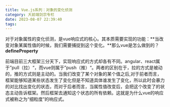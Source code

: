 ```yaml
---
title: Vue.js系列：对象的变化侦测
category: 大前端剑宗专栏
date: 2023-08-07 22:39:40
tags:
---
```

对于对象属性的变化侦测，是vue响应式的核心。其本质需要实现的功能：**当改变对象某属性值的时候，我们需要捕捉到这个变化。**那么vue是怎么做到的？**defineProperty**

前端目前三大框架三分天下，实现响应式的方式却各有不同。angular、react属于”pull（拉）“，而vue则属于”push（推）“。两者的区别在于，拉的方式是被动的，推的方式则是主动的。当我们改变了某个对象的某个值之后,对于前者而言，框架能够知道某些状态发生了变化但是不知道具体谁发生了变化，所以此时会暴力的对比找出变化的状态，而对于后者而言，当属性值改变后，会把这个改变了的状态主动告诉框架。然后框架去通知这个状态的所有依赖。这就是为什么vue的响应式被称之为“细粒度”的响应式。
